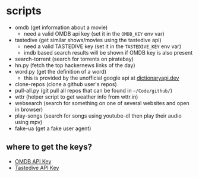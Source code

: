 # scripts

- omdb (get information about a movie)
    - need a valid OMDB api key (set it in the `OMDB_KEY` env var)
- tastedive (get similar shows/movies using the tastedive api)
    - need a valid TASTEDIVE key (set it in the `TASTEDIVE_KEY` env var)
    - imdb based search results will be shown if OMDB key is also present
- search-torrent (search for torrents on piratebay)
- hn.py (fetch the top hackernews links of the day)
- word.py (get the definition of a word)
    - this is provided by the unofficial google api at [dictionaryapi.dev](https://dictionaryapi.dev/)
- clone-repos (clone a github user's repos)
- pull-all.py (git pull all repos that can be found in `~/Code/github/`)
- wttr (helper script to get weather info from wttr.in)
- websearch (search for something on one of several websites and open in browser)
- play-songs (search for songs using youtube-dl then play their audio using mpv)
- fake-ua (get a fake user agent)


## where to get the keys?

- [OMDB API Key](http://www.omdbapi.com/apikey.aspx)
- [Tastedive API Key](https://tastedive.com/read/api)
